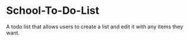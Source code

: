 # School-To-Do-List
A todo list that allows users to create a list and edit it with any items they want.
